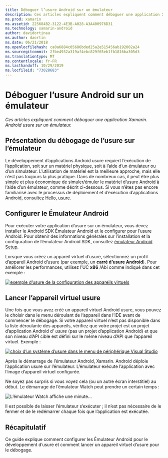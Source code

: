 ```yaml
---
title: Déboguer l’usure Android sur un émulateur
description: Ces articles expliquent comment déboguer une application Xamarin. Android usure sur un émulateur.
ms.prod: xamarin
ms.assetid: 225684B2-3122-4E3B-A028-A3A400976D31
ms.technology: xamarin-android
author: davidortinau
ms.author: daortin
ms.date: 06/21/2018
ms.openlocfilehash: ca0a6884c05686bded25a2e515456ab192002a24
ms.sourcegitcommit: 2fbe4932a319af4ebc829f65eb1fb1816ba305d3
ms.translationtype: MT
ms.contentlocale: fr-FR
ms.lasthandoff: 10/29/2019
ms.locfileid: "73028683"
---
```

# <a name="debug-android-wear-on-an-emulator"></a>Déboguer l’usure Android sur un émulateur

_Ces articles expliquent comment déboguer une application Xamarin. Android usure sur un émulateur._

## <a name="debug-wear-on-emulator-overview"></a>Présentation du débogage de l’usure sur l’émulateur

Le développement d’applications Android usure requiert l’exécution de l’application, soit sur un matériel physique, soit à l’aide d’un émulateur ou d’un simulateur. L’utilisation de matériel est la meilleure approche, mais elle n’est pas toujours la plus pratique. Dans de nombreux cas, il peut être plus simple et plus économique de simuler/émuler le matériel d’usure Android à l’aide d’un émulateur, comme décrit ci-dessous. Si vous n’êtes pas encore familiarisé avec le processus de déploiement et d’exécution d’applications Android, consultez [Hello, usure](~/android/wear/get-started/hello-wear.md).

## <a name="configure-the-android-emulator"></a>Configurer le Émulateur Android

Pour exécuter votre application d’usure sur un émulateur, vous devez installer le Android SDK Émulateur Android et le configurer pour l’usure Android. Pour obtenir des informations générales sur l’installation et la configuration de l’émulateur Android SDK, consultez [émulateur Android Setup](~/android/get-started/installation/android-emulator/index.md).

Lorsque vous créez un appareil virtuel d’usure, sélectionnez un profil d’appareil Android d’usure (par exemple, un **carré d’usure Android**). Pour améliorer les performances, utilisez l’UC **x86** /Abi comme indiqué dans cet exemple :

[![exemple d’usure de la configuration des appareils virtuels](debug-on-emulator-images/01-wear-avd-example-sml.png)](debug-on-emulator-images/01-wear-avd-example.png#lightbox)

## <a name="launch-the-wear-virtual-device"></a>Lancer l’appareil virtuel usure 

Une fois que vous avez créé un appareil virtuel Android usure, vous pouvez le choisir dans le menu déroulant de l’appareil dans l’IDE avant de commencer le débogage. Si votre appareil virtuel n’est pas disponible dans la liste déroulante des appareils, vérifiez que votre projet est un projet d’application Android d' *usure* (pas un projet d’application Android) et que son niveau d’API cible est défini sur le même niveau d’API que l’appareil virtuel. Exemple :

[![choix d’un système d’usure dans le menu de périphérique Visual Studio](debug-on-emulator-images/vs/choose-wear-sim.png)](debug-on-emulator-images/vs/choose-wear-sim.png#lightbox)

Après le démarrage de l’émulateur Android, Xamarin. Android déploie l’application usure sur l’émulateur. L’émulateur exécute l’application avec l’image d’appareil virtuel configurée.

Ne soyez pas surpris si vous voyez cela (ou un autre écran interstitiel) au début. Le démarrage de l’émulateur Watch peut prendre un certain temps : 

![L’émulateur Watch affiche une minute...](debug-on-emulator-images/please-wait.png)

Il est possible de laisser l’émulateur s’exécuter ; il n’est pas nécessaire de le fermer et de le redémarrer chaque fois que l’application est exécutée.

## <a name="summary"></a>Récapitulatif

Ce guide explique comment configurer les Émulateur Android pour le développement d’usure et comment lancer un appareil virtuel d’usure pour le débogage.
